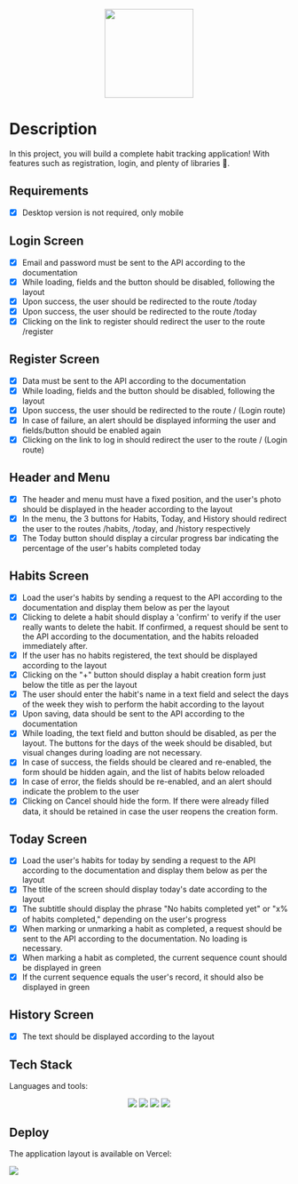 <p align="center">
  <a href="projeto11-trackit-jet-one.vercel.app" target="_blank">
    <img src="src/assets/logo.png" height="160" width="160" alt="" />
  </a>
</p>

# Description

In this project, you will build a complete habit tracking application! With features such as registration, login, and plenty of libraries 🙂.

## Requirements

- [x] Desktop version is not required, only mobile

## Login Screen

- [x] Email and password must be sent to the API according to the documentation <br>
- [x] While loading, fields and the button should be disabled, following the layout <br>
- [x] Upon success, the user should be redirected to the route /today <br>
- [x] Upon success, the user should be redirected to the route /today <br>
- [x] Clicking on the link to register should redirect the user to the route /register <br>

## Register Screen

- [x] Data must be sent to the API according to the documentation <br>
- [x] While loading, fields and the button should be disabled, following the layout <br>
- [x] Upon success, the user should be redirected to the route / (Login route) <br>
- [x] In case of failure, an alert should be displayed informing the user and fields/button should be enabled again <br>
- [x] Clicking on the link to log in should redirect the user to the route / (Login route) <br>

## Header and Menu

- [x] The header and menu must have a fixed position, and the user's photo should be displayed in the header according to the layout <br>
- [x] In the menu, the 3 buttons for Habits, Today, and History should redirect the user to the routes /habits, /today, and /history respectively <br>
- [x] The Today button should display a circular progress bar indicating the percentage of the user's habits completed today <br>

## Habits Screen

- [x] Load the user's habits by sending a request to the API according to the documentation and display them below as per the layout
- [x] Clicking to delete a habit should display a 'confirm' to verify if the user really wants to delete the habit. If confirmed, a request should be sent to the API according to the documentation, and the habits reloaded immediately after.
- [x] If the user has no habits registered, the text should be displayed according to the layout
- [x] Clicking on the "+" button should display a habit creation form just below the title as per the layout
- [x] The user should enter the habit's name in a text field and select the days of the week they wish to perform the habit according to the layout
- [x] Upon saving, data should be sent to the API according to the documentation
- [x] While loading, the text field and button should be disabled, as per the layout. The buttons for the days of the week should be disabled, but visual changes during loading are not necessary.
- [x] In case of success, the fields should be cleared and re-enabled, the form should be hidden again, and the list of habits below reloaded
- [x] In case of error, the fields should be re-enabled, and an alert should indicate the problem to the user
- [x] Clicking on Cancel should hide the form. If there were already filled data, it should be retained in case the user reopens the creation form.

## Today Screen

- [x] Load the user's habits for today by sending a request to the API according to the documentation and display them below as per the layout
- [x] The title of the screen should display today's date according to the layout
- [x] The subtitle should display the phrase "No habits completed yet" or "x% of habits completed," depending on the user's progress
- [x] When marking or unmarking a habit as completed, a request should be sent to the API according to the documentation. No loading is necessary.
- [x] When marking a habit as completed, the current sequence count should be displayed in green
- [x] If the current sequence equals the user's record, it should also be displayed in green

## History Screen

- [x] The text should be displayed according to the layout

## Tech Stack

Languages and tools:

<p align="center">
  <img src="https://img.shields.io/badge/HTML5-E34F26?style=for-the-badge&logo=html5&logoColor=white"/>
  <img src="https://img.shields.io/badge/css3%20-%231572B6.svg?&style=for-the-badge&logo=css3&logoColor=white"/>
  <img src="https://img.shields.io/badge/javascript%20-%23323330.svg?&style=for-the-badge&logo=javascript&logoColor=%23F7DF1E"/>
  <img src="https://img.shields.io/badge/React-20232A?style=for-the-badge&logo=react&logoColor=61DAFB"/>
</p>

## Deploy

The application layout is available on Vercel:

<a href="projeto11-trackit-jet-one.vercel.app" target="_blank">
  <img src="https://img.shields.io/badge/Vercel-000000?style=for-the-badge&logo=vercel&logoColor=white">
</a>
